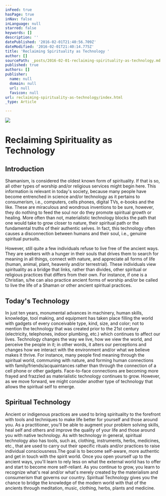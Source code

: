 ```yaml
---
inFeed: true
hasPage: true
inNav: false
inLanguage: null
starred: false
keywords: []
description: ''
datePublished: '2016-02-01T21:40:56.709Z'
dateModified: '2016-02-01T21:40:14.775Z'
title: 'Reclaiming Spirituality as Technology '
author: []
sourcePath: _posts/2016-02-01-reclaiming-spirituality-as-technology.md
published: true
authors: []
publisher:
  name: null
  domain: null
  url: null
  favicon: null
url: reclaiming-spirituality-as-technology/index.html
_type: Article

---
```

![](https://the-grid-user-content.s3-us-west-2.amazonaws.com/870dadca-1fac-4ff6-a91c-c8d7b6870a21.jpg)

# Reclaiming Spirituality as Technology 

## Introduction

Shamanism, is considered the oldest known form of
spirituality. If that is so, all other types of worship and/or religious
services might begin here. This information is relevant in today's society,
because many people have become entrenched in science and/or technology as it
pertains to consumerism,
i.e., computers, cells phones, digital TVs, e-books and the like. These are
miraculous and wondrous inventions to be sure, however, they do nothing to feed
the soul nor do they promote spiritual growth or healing. More often than not,
materialistic technology blocks the path that one would take to grow closer to
nature, their spiritual path or the fundamental truths of their authentic
selves. In fact, this technology often causes a disconnection between humans
and their soul, i.e., genuine spiritual pursuits.

However, still quite a few individuals refuse to live free
of the ancient ways. They are seekers with a hunger in their souls that drives
them to search for meaning in all things, connect with nature, and appreciate
all forms of life (human, animal, plant, heavenly and/or terrestrial). These
individuals view spirituality as a bridge that links, rather than divides,
other spiritual or religious practices that differs from their own. For
instance, if one is a Christian, s/he can also practice ancient forms of
worship and/or be called to live the life of a Shaman or other ancient
spiritual practices.

## Today's Technology

In just ten years, monumental advances in machinery, human
skills, knowledge, tool making, and equipment has taken place filling the world
with gadgets of every conceivable type, kind, size, and color; not to mention
the technology that was created prior to the 21st century
(electricity, telephones, indoor plumbing, etc.) which continues to affect our
lives. Technology changes the way we live, how we view the world, and perceive
the people in it; in other words, it alters our perceptions and changes how we
interact with the environment and/or what we believe makes it thrive. For
instance, many people find meaning through the spiritual world, communing with
nature, and forming human connections with family/friends/acquaintances rather
than through the connection of a cell phone or other gadgets. Face-to-face
connections are becoming more frayed and frazzled as materialistic technology
continues to grow. However, as we move forward, we might consider another type
of technology that allows the spiritual self to emerge.

## Spiritual Technology 

Ancient or indigenous practices are used to bring
spirituality to the forefront with tools and techniques to make life better for
yourself and those around you. As a practitioner, you'll be able to augment
your problem solving skills, heal self and others and improve the quality of
your life and those around you with native technology. As with technology in
general, spiritual technology also has tools, such as, clothing, instruments,
herbs, medicines, etc., that are used to carry out their specific rituals
and/or practices to raise individual consciousness.The goal is to become self-aware, more authentic
and get in touch with the spirit world. Once you open yourself up to the
ancient ways, you'll learn to rely less on what the external world has to offer
and start to become more self-reliant. As you continue to grow, you learn to
recognize what's real and/or what's merely created by the materialism and
consumerism that governs our country. Spiritual Technology gives you the chance
to bridge the knowledge of the modern world with that of the ancients through
meditation, music, clothing, herbs, plants and medicine.